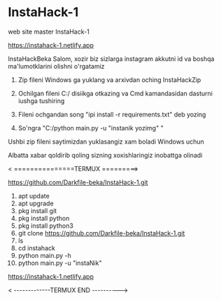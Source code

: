 # InstaHack-1
web site master InstaHack-1 

https://instahack-1.netlify.app

InstaHackBeka
Salom, xozir biz sizlarga instagram akkutni id va boshqa ma'lumotklarini olishni o'rgatamiz

1. Zip fileni Windows ga yuklang va arxivdan oching InstaHackZip


3. Ochilgan fileni C:/ disiikga otkazing va Cmd kamandasidan dasturni iushga tushiring


5. Fileni ochgandan song "ipi install -r requirements.txt" deb yozing


7. So'ngra "C:/python main.py -u "instanik yozimg" "



Ushbi zip fileni saytimizdan yuklasangiz xam boladi Windows uchun 


Albatta xabar qoldirib qoling sizning xoxishlaringiz inobattga olinadi



< ===============TERMUX =========>

https://github.com/Darkfile-beka/InstaHack-1.git

1. apt update
2. apt upgrade
4. pkg install git
5. pkg install python
6. pkg install python3
7. git clone https://github.com/Darkfile-beka/InstaHack-1.git 
8. ls
9. cd instahack
10. python main.py -h
11. python main.py -u "instaNik"

https://instahack-1.netlify.app



< -------------TERMUX END ---------->

